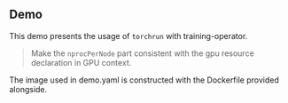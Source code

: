 ## Demo

This demo presents the usage of `torchrun` with training-operator.

> Make the `nprocPerNode` part consistent with the gpu resource declaration in GPU context.

The image used in demo.yaml is constructed with the Dockerfile provided alongside.
